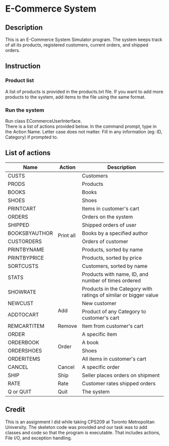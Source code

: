 # E-Commerce System
## Description
This is an E-Commerce System Simulator program. 
The system keeps track of all its products, registered customers, current orders, and shipped orders.

## Instruction
### Product list
A list of products is provided in the products.txt file. If you want to add more products to the system, add items to the file using the same format. 
### Run the system
Run class ECommerceUserInterface.  
There is a list of actions provided below. In the command prompt, type in the Action Name. Letter case does not matter. Fill in any information (eg: ID, Category) if prompted to. 

## List of actions
<table>
<thead>
  <tr>
    <th>Name</th>
    <th>Action</th>
    <th>Description</th>
  </tr>
</thead>
<tbody>
  <tr>
    <td>CUSTS</td>
    <td rowspan="14">Print all</td>
    <td>Customers</td>
  </tr>
  <tr>
    <td>PRODS</td>
    <td>Products</td>
  </tr>
  <tr>
    <td>BOOKS</td>
    <td>Books</td>
  </tr>
  <tr>
    <td>SHOES</td>
    <td>Shoes</td>
  </tr>
  <tr>
    <td>PRINTCART</td>
    <td>Items in customer's cart</td>
  </tr>
  <tr>
    <td>ORDERS</td>
    <td>Orders on the system</td>
  </tr>
  <tr>
    <td>SHIPPED</td>
    <td>Shipped orders of user</td>
  </tr>
  <tr>
    <td>BOOKSBYAUTHOR</td>
    <td>Books by a specified author</td>
  </tr>
  <tr>
    <td>CUSTORDERS</td>
    <td>Orders of customer</td>
  </tr>
  <tr>
    <td>PRINTBYNAME</td>
    <td>Products, sorted by name</td>
  </tr>
  <tr>
    <td>PRINTBYPRICE</td>
    <td>Products, sorted by price</td>
  </tr>
  <tr>
    <td>SORTCUSTS</td>
    <td>Customers, sorted by name</td>
  </tr>
  <tr>
    <td>STATS</td>
    <td>Products with name, ID, and number of times ordered</td>
  </tr>
  <tr>
    <td>SHOWRATE</td>
    <td>Products in the Category with ratings of similar or bigger value</td>
  </tr>
  <tr>
    <td>NEWCUST</td>
    <td rowspan="2">Add</td>
    <td>New customer</td>
  </tr>
  <tr>
    <td>ADDTOCART</td>
    <td>Product of any Category to customer's cart</td>
  </tr>
  <tr>
    <td>REMCARTITEM</td>
    <td>Remove</td>
    <td>Item from customer's cart</td>
  </tr>
  <tr>
    <td>ORDER</td>
    <td rowspan="4">Order</td>
    <td>A specific item</td>
  </tr>
  <tr>
    <td>ORDERBOOK</td>
    <td>A book</td>
  </tr>
  <tr>
    <td>ORDERSHOES</td>
    <td>Shoes</td>
  </tr>
  <tr>
    <td>ORDERITEMS</td>
    <td>All items in customer's cart</td>
  </tr>
  <tr>
    <td>CANCEL</td>
    <td>Cancel</td>
    <td>A specific order</td>
  </tr>
  <tr>
    <td>SHIP</td>
    <td>Ship</td>
    <td>Seller places orders on shipment</td>
  </tr>
  <tr>
    <td>RATE</td>
    <td>Rate</td>
    <td>Customer rates shipped orders</td>
  </tr>
  <tr>
    <td>Q or QUIT</td>
    <td>Quit</td>
    <td>The system</td>
  </tr>
</tbody>
</table>

## Credit
This is an assignment I did while taking CPS209 at Toronto Metropolitan University. The skeleton code was provided and our task was to add classes and code so that the program is executable. That includes actions, File I/O, and exception handling.
	

	
	
	
	
		

	
